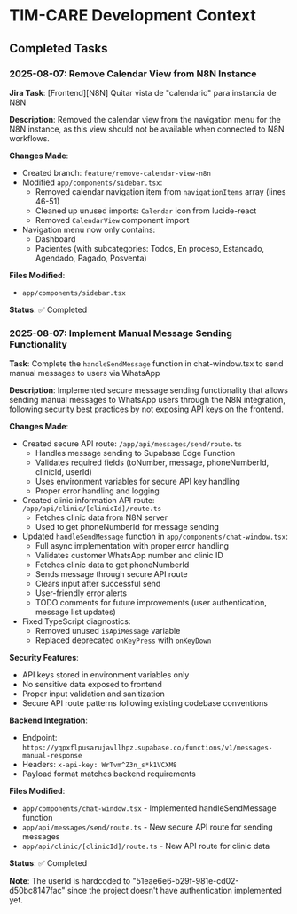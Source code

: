 # TIM-CARE Development Context

## Completed Tasks

### 2025-08-07: Remove Calendar View from N8N Instance
**Jira Task**: [Frontend][N8N] Quitar vista de "calendario" para instancia de N8N

**Description**: Removed the calendar view from the navigation menu for the N8N instance, as this view should not be available when connected to N8N workflows.

**Changes Made**:
- Created branch: `feature/remove-calendar-view-n8n`
- Modified `app/components/sidebar.tsx`:
  - Removed calendar navigation item from `navigationItems` array (lines 46-51)
  - Cleaned up unused imports: `Calendar` icon from lucide-react
  - Removed `CalendarView` component import
- Navigation menu now only contains:
  - Dashboard
  - Pacientes (with subcategories: Todos, En proceso, Estancado, Agendado, Pagado, Posventa)

**Files Modified**:
- `app/components/sidebar.tsx`

**Status**: ✅ Completed

### 2025-08-07: Implement Manual Message Sending Functionality
**Task**: Complete the `handleSendMessage` function in chat-window.tsx to send manual messages to users via WhatsApp

**Description**: Implemented secure message sending functionality that allows sending manual messages to WhatsApp users through the N8N integration, following security best practices by not exposing API keys on the frontend.

**Changes Made**:
- Created secure API route: `/app/api/messages/send/route.ts`
  - Handles message sending to Supabase Edge Function
  - Validates required fields (toNumber, message, phoneNumberId, clinicId, userId)
  - Uses environment variables for secure API key handling
  - Proper error handling and logging
- Created clinic information API route: `/app/api/clinic/[clinicId]/route.ts`
  - Fetches clinic data from N8N server
  - Used to get phoneNumberId for message sending
- Updated `handleSendMessage` function in `app/components/chat-window.tsx`:
  - Full async implementation with proper error handling
  - Validates customer WhatsApp number and clinic ID
  - Fetches clinic data to get phoneNumberId
  - Sends message through secure API route
  - Clears input after successful send
  - User-friendly error alerts
  - TODO comments for future improvements (user authentication, message list updates)
- Fixed TypeScript diagnostics:
  - Removed unused `isApiMessage` variable
  - Replaced deprecated `onKeyPress` with `onKeyDown`

**Security Features**:
- API keys stored in environment variables only
- No sensitive data exposed to frontend
- Proper input validation and sanitization
- Secure API route patterns following existing codebase conventions

**Backend Integration**: 
- Endpoint: `https://yqpxflpusarujavllhpz.supabase.co/functions/v1/messages-manual-response`
- Headers: `x-api-key: WrTvm^Z3n_s*k1VCXM8`
- Payload format matches backend requirements

**Files Modified**:
- `app/components/chat-window.tsx` - Implemented handleSendMessage function
- `app/api/messages/send/route.ts` - New secure API route for sending messages  
- `app/api/clinic/[clinicId]/route.ts` - New API route for clinic data

**Status**: ✅ Completed

**Note**: The userId is hardcoded to "51eae6e6-b29f-981e-cd02-d50bc8147fac" since the project doesn't have authentication implemented yet.